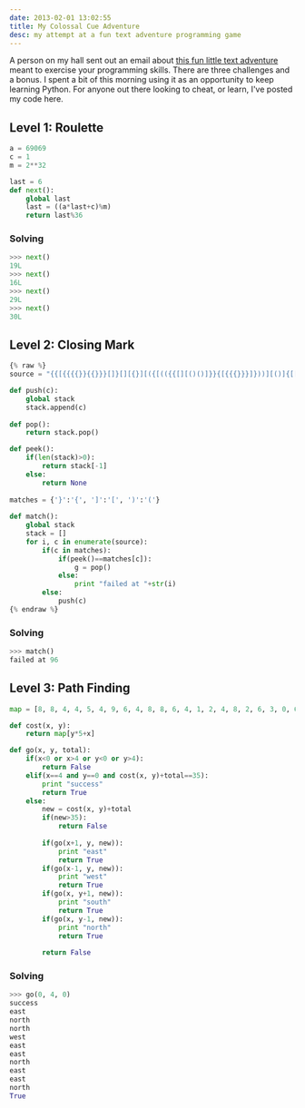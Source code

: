 ```yaml
---
date: 2013-02-01 13:02:55
title: My Colossal Cue Adventure
desc: my attempt at a fun text adventure programming game
---
```


A person on my hall sent out an email about [this fun little text adventure](http://adventure.cueup.com/) meant to exercise your programming skills. There are three challenges and a bonus. I spent a bit of this morning using it as an opportunity to keep learning Python. For anyone out there looking to cheat, or learn, I've posted my code here.

## Level 1: Roulette

~~~ python
a = 69069
c = 1
m = 2**32

last = 6
def next():
	global last
	last = ((a*last+c)%m)
	return last%36
~~~

### Solving

~~~ python
>>> next()
19L
>>> next()
16L
>>> next()
29L
>>> next()
30L
~~~

## Level 2: Closing Mark

~~~ python
{% raw %}
source = "{{[{{{{}}{{}}}[]}[][{}][({[(({{[][()()]}}{[{{{}}}]}))][()]{[[{((()))({}(())[][])}][]()]}{()[()]}]})][]]}{{}[]}}"

def push(c):
	global stack
	stack.append(c)
	
def pop():
	return stack.pop()

def peek():
	if(len(stack)>0):
		return stack[-1]
	else:
		return None
		
matches = {'}':'{', ']':'[', ')':'('}
		
def match():
	global stack
	stack = []
	for i, c in enumerate(source):
		if(c in matches):
			if(peek()==matches[c]):
				g = pop()
			else:
				print "failed at "+str(i)
		else:
			push(c)
{% endraw %}
~~~

### Solving

~~~ python
>>> match()
failed at 96
~~~

## Level 3: Path Finding

~~~ python
map = [8, 8, 4, 4, 5, 4, 9, 6, 4, 8, 8, 6, 4, 1, 2, 4, 8, 2, 6, 3, 0, 6, 8, 8, 4]

def cost(x, y):
	return map[y*5+x]

def go(x, y, total):
	if(x<0 or x>4 or y<0 or y>4):
		return False
	elif(x==4 and y==0 and cost(x, y)+total==35):
		print "success"
		return True
	else:
		new = cost(x, y)+total
		if(new>35):
			return False
		
		if(go(x+1, y, new)):
			print "east"
			return True
		if(go(x-1, y, new)):
			print "west"
			return True
		if(go(x, y+1, new)):
			print "south"
			return True
		if(go(x, y-1, new)):
			print "north"
			return True
			
		return False
~~~

### Solving

~~~ python
>>> go(0, 4, 0)
success
east
north
north
west
east
east
north
east
east
north
True
~~~
